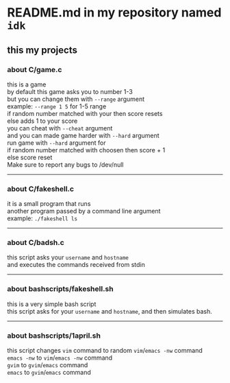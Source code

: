 # README.md in my repository named `idk`

## this my projects

### about C/game.c

this is a game  
by default this game asks you to number 1-3  
but you can change them with `--range` argument  
example: `--range 1 5` for 1-5 range  
if random number matched with your then score resets  
else adds 1 to your score  
you can cheat with `--cheat` argument  
and you can made game harder with `--hard` argument  
run game with `--hard` argument for  
if random number matched with choosen then score + 1  
else score reset  
Make sure to report any bugs to /dev/null  

---

### about C/fakeshell.c

it is a small program that runs  
another program passed by a command line argument  
example: `./fakeshell ls`

---

### about C/badsh.c

this script asks your `username` and `hostname`  
and executes the commands received from stdin

---

### about bashscripts/fakeshell.sh

this is a very simple bash script  
this script asks for your `username` and `hostname`, and then simulates bash.  

---

### about bashscripts/1april.sh

this script changes `vim` command to random `vim`/`emacs -nw` command  
`emacs -nw` to `vim`/`emacs -nw` command  
`gvim` to `gvim`/`emacs` command  
`emacs` to `gvim`/`emacs` command
